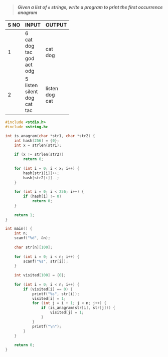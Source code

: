 >***Given a list of `n` strings, write a program to print the first occurrence anagram***


| S NO | INPUT                                       | OUTPUT               |
| ---- | ------------------------------------------- | -------------------- |
| 1    | 6<br>cat<br>dog<br>tac<br>god<br>act<br>odg | cat<br>dog<br>       |
| 2    | 5<br>listen<br>silent<br>dog<br>cat<br>tac  | listen<br>dog<br>cat |


```c
#include <stdio.h>
#include <string.h>

int is_anagram(char *str1, char *str2) {
    int hash[256] = {0};
    int x = strlen(str1);
    
    if (x != strlen(str2))
        return 0;
    
    for (int i = 0; i < x; i++) {
        hash[str1[i]]++;
        hash[str2[i]]--;
    }
    
    for (int i = 0; i < 256; i++) {
        if (hash[i] != 0)
            return 0;
    }
    
    return 1;
}

int main() {
    int n;
    scanf("%d", &n);
    
    char str[n][100];
    
    for (int i = 0; i < n; i++) {
        scanf("%s", str[i]);
    }
    
    int visited[100] = {0};
    
    for (int i = 0; i < n; i++) {
        if (visited[i] == 0) {
            printf("%s", str[i]);
            visited[i] = 1;
            for (int j = i + 1; j < n; j++) {
                if (is_anagram(str[i], str[j])) {
                    visited[j] = 1;
                }
            }
            printf("\n");
        }
    }
    
    return 0;
}
```

